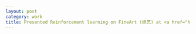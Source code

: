 ```yaml
---
layout: post
category: work
title: Presented Reinforcement learning on FineArt (绝艺) at <a href="https://ai.tencent.com/ailab/academicforum.html">Tencent AI Forum</a>.
---
```

